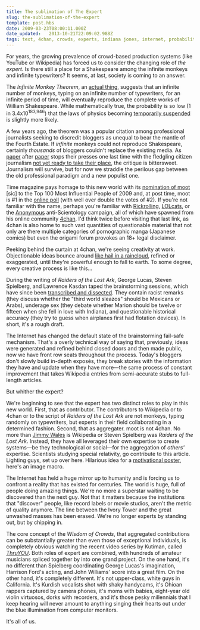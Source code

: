 ```yaml
---
title: The sublimation of The Expert
slug: the-sublimation-of-the-expert
template: post.hbs
date: 2009-03-23T08:00:11.000Z
date_updated:   2013-10-21T22:09:02.988Z
tags: text, 4chan, crowds, experts, indiana jones, internet, probability, thruYOU
---
```


For years, the growing prevalence of crowd-based production systems (like YouTube or Wikipedia) has forced us to consider the changing role of <em>the expert</em>. Is there still a place for a Shakespeare among the infinite monkeys and infinite typewriters? It seems, at last, society is coming to an answer.<!--more-->

The <cite>Infinite Monkey Theorem</cite>, an <a href="http://en.wikipedia.org/wiki/Infinite_monkey_theorem">actual thing</a>, suggests that an infinite number of monkeys, typing on an infinite number of typewriters, for an infinite period of time, will eventually reproduce the complete works of William Shakespeare. While mathematically true, the probability is so low (1 in 3.4x10<sup>183,946</sup>) that the laws of physics becoming <a href="http://en.wikipedia.org/wiki/Starship_Billion_Year_Bunker#Infinite_Improbability_Drive">temporarily suspended</a> is slightly more likely.

A few years ago, the theorem was a popular citation among professional journalists seeking to discredit bloggers as unequal to bear the mantle of the Fourth Estate. If <em>infinite</em> monkeys could not reproduce Shakespeare, certainly <em>thousands</em> of bloggers couldn't replace the existing media. As <a href="http://www.rockymountainnews.com/">paper</a> after <a href="http://www.seattlepi.com/business/403793_piclosure17.html">paper</a> stops their presses one last time with the fledgling citizen journalism <a href="http://www.shirky.com/weblog/2009/03/newspapers-and-thinking-the-unthinkable/">not yet ready to take their place</a>, the critique is bittersweet. Journalism will survive, but for now we straddle the perilous gap between the old professional paradigm and a new populist one.

Time magazine pays homage to this new world with its <a href="http://www.time.com/time/specials/packages/article/0,28804,1883644_1883653_1885481,00.html">nomination of moot</a> [sic] to the Top 100 Most Influential People of 2009 and, at post time, moot is #1 in the <a href="http://www.time.com/time/specials/packages/0,28757,1883644,00.html">online poll</a> (with well over double the votes of #2). If you're not familiar with the name, perhaps you're familiar with <a href="http://www.rocketboom.com/rb_07_dec_18/">Rickrolling</a>, <a href="http://www.rocketboom.com/rb_07_dec_21/">LOLcats</a>, or the <a href="http://www.rocketboom.com/rb_08_dec_31/">Anonymous</a> anti-Scientology campaign, all of which have spawned from his online community <a href="http://www.4chan.org/">4chan</a>. I'd think twice before visiting that last link, as 4chan is also home to such vast quantities of questionable material that not only are there multiple categories of pornographic manga (Japanese comics) but even the origami forum provokes an 18+ legal disclaimer.

Peeking behind the curtain at 4chan, we're seeing creativity at work. Objectionable ideas bounce around <a href="http://www.statesman.com/weather/content/weather/sm_interactive/hail.html">like hail in a raincloud</a>, refined or exaggerated, until they're powerful enough to fall to earth. To some degree, every creative process is like this...

During the writing of <cite>Raiders of the Lost Ark</cite>, George Lucas, Steven Spielberg, and Lawrence Kasdan taped the brainstorming sessions, which have since been <a href="http://mysterymanonfilm.blogspot.com/2009/03/raiders-story-conference.html">transcribed and dissected</a>. They contain racist remarks (they discuss whether the "third world sleazos" should be Mexicans or Arabs), underage sex (they debate whether Marion should be twelve or fifteen when she fell in love with Indiana), and questionable historical accuracy (they try to guess when airplanes first had flotation devices). In short, it's a rough draft.

The Internet has changed the default state of the brainstorming fail-safe mechanism. That's a overly technical way of saying that, previously, ideas were generated and refined behind closed doors and then made public, now we have front row seats throughout the process. Today's bloggers don't slowly build in-depth expos&eacute;s, they break stories with the information they have and update when they have more&mdash;the same process of constant improvement that takes Wikipedia entries from semi-accurate stubs to full-length articles.

But whither the expert?

We're beginning to see that the expert has two distinct roles to play in this new world. First, that as contributor. The contributors to Wikipedia or to 4chan or to the script of <cite>Raiders of the Lost Ark</cite> are not monkeys, typing randomly on typewriters, but experts in their field collaborating in a determined fashion. Second, that as aggregater. moot is not 4chan. No more than <a href="http://en.wikipedia.org/wiki/Jimbo_Wales">Jimmy Wales</a> is Wikipedia or Steven Spielberg was <cite>Raiders of the Lost Ark</cite>. Instead, they have all leveraged their own expertise to create systems&mdash;be they technological or social&mdash;for the aggregation of <em>others'</em> expertise. Scientists studying special relativity, go contribute to this article. Lighting guys, set up over here. Hilarious idea for a <a href="http://www.youtube.com/watch?v=mHQ0WekQP2Q">motivational poster</a>, here's an image macro.

The Internet has held a huge mirror up to humanity and is forcing us to confront a reality that has existed for centuries. The world is huge, full of people doing amazing things. We're no more a superstar waiting to be discovered than the next guy. Not that it matters because the institutions that "discover" people, like record labels or movie studios, aren't the metric of quality anymore. The line between the Ivory Tower and the great unwashed masses has been erased. We're no longer experts by standing out, but by chipping in.

The core concept of the <cite>Wisdom of Crowds</cite>, that aggregated contributions can be substantially greater than even those of exceptional individuals, is completely obvious watching the recent video series by Kutiman, called <cite><a href="http://www.thru-you.com/">ThruYOU</a></cite>. Both roles of expert are combined, with hundreds of amateur musicians spliced together by into one grand project. On the one hand, it's no different than Spielberg coordinating George Lucas's imagination, Harrison Ford's acting, and John Williams' score into a great film. On the other hand, it's completely different. It's not upper-class, white guys in California. It's Kurdish vocalists shot with shaky handycams, it's Ohioan rappers captured by camera phones, it's moms with babies, eight-year old violin virtuosos, dorks with recorders, and it's those pesky millennials that I keep hearing will never amount to anything singing their hearts out under the blue illumination from computer monitors.

It's all of us.

